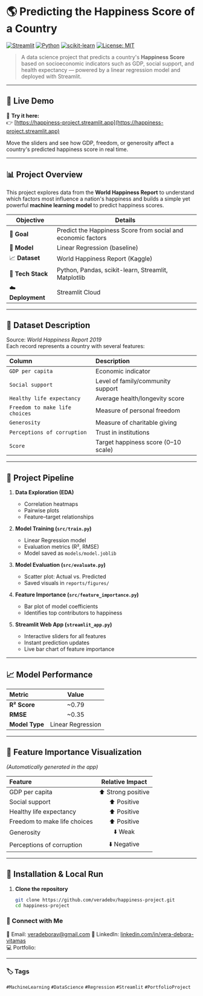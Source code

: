 # 🌎 Predicting the Happiness Score of a Country

[![Streamlit](https://img.shields.io/badge/Streamlit-Deployed-success?logo=streamlit)](https://happiness-project.streamlit.app)
[![Python](https://img.shields.io/badge/Python-3.11-blue?logo=python)](https://www.python.org/)
[![scikit-learn](https://img.shields.io/badge/scikit--learn-ML-orange?logo=scikit-learn)](https://scikit-learn.org/stable/)
[![License: MIT](https://img.shields.io/badge/License-MIT-green.svg)](LICENSE)

> A data science project that predicts a country's **Happiness Score** based on socioeconomic indicators such as GDP, social support, and health expectancy — powered by a linear regression model and deployed with Streamlit.

---

## 🚀 Live Demo

🎯 **Try it here:**  
👉 [https://happiness-project.streamlit.app](https://happiness-project.streamlit.app)

Move the sliders and see how GDP, freedom, or generosity affect a country's predicted happiness score in real time.

---

## 📊 Project Overview

This project explores data from the **World Happiness Report** to understand which factors most influence a nation's happiness and builds a simple yet powerful **machine learning model** to predict happiness scores.

| Objective | Details |
|------------|----------|
| 🎯 **Goal** | Predict the Happiness Score from social and economic factors |
| 🧠 **Model** | Linear Regression (baseline) |
| 📈 **Dataset** | World Happiness Report (Kaggle) |
| 🧰 **Tech Stack** | Python, Pandas, scikit-learn, Streamlit, Matplotlib |
| ☁️ **Deployment** | Streamlit Cloud |

---

## 🧩 Dataset Description

Source: *World Happiness Report 2019*  
Each record represents a country with several features:

| Column | Description |
|:--|:--|
| `GDP per capita` | Economic indicator |
| `Social support` | Level of family/community support |
| `Healthy life expectancy` | Average health/longevity score |
| `Freedom to make life choices` | Measure of personal freedom |
| `Generosity` | Measure of charitable giving |
| `Perceptions of corruption` | Trust in institutions |
| `Score` | Target happiness score (0–10 scale) |

---

## 🧪 Project Pipeline

1. **Data Exploration (EDA)**  
   - Correlation heatmaps  
   - Pairwise plots  
   - Feature–target relationships  

2. **Model Training (`src/train.py`)**  
   - Linear Regression model  
   - Evaluation metrics (R², RMSE)  
   - Model saved as `models/model.joblib`

3. **Model Evaluation (`src/evaluate.py`)**  
   - Scatter plot: Actual vs. Predicted  
   - Saved visuals in `reports/figures/`

4. **Feature Importance (`src/feature_importance.py`)**  
   - Bar plot of model coefficients  
   - Identifies top contributors to happiness

5. **Streamlit Web App (`streamlit_app.py`)**  
   - Interactive sliders for all features  
   - Instant prediction updates  
   - Live bar chart of feature importance  

---

## 📈 Model Performance

| Metric | Value |
|:--|:--:|
| **R² Score** | ~0.79 |
| **RMSE** | ~0.35 |
| **Model Type** | Linear Regression |

---

## 🌿 Feature Importance Visualization

*(Automatically generated in the app)*  

| Feature | Relative Impact |
|:--|:--:|
| GDP per capita | ⬆️ Strong positive |
| Social support | ⬆️ Positive |
| Healthy life expectancy | ⬆️ Positive |
| Freedom to make life choices | ⬆️ Positive |
| Generosity | ⬇️ Weak |
| Perceptions of corruption | ⬇️ Negative |

---

## 🧰 Installation & Local Run

1. **Clone the repository**
   ```bash
   git clone https://github.com/veradebv/happiness-project.git
   cd happiness-project


### 💫 Connect with Me

📧 Email: veradeborav@gmail.com
💼 LinkedIn: [linkedin.com/in/vera-debora-vitamas](https://www.linkedin.com/in/vera-debora-vitamas/)  
💻 Portfolio: 

---

### 🏷️ Tags
`#MachineLearning` `#DataScience` `#Regression` `#Streamlit` `#PortfolioProject`
